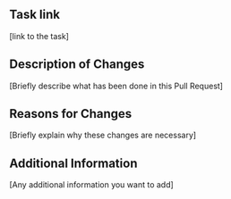 ## Task link
  
  [link to the task]

## Description of Changes

  [Briefly describe what has been done in this Pull Request]
  
## Reasons for Changes

  [Briefly explain why these changes are necessary]

## Additional Information

  [Any additional information you want to add]
